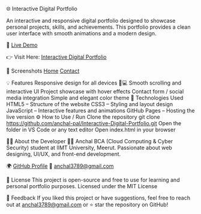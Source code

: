 🌐 Interactive Digital Portfolio

An interactive and responsive digital portfolio designed to showcase personal projects, skills, and achievements. This portfolio provides a clean user interface with smooth animations and a modern design.

🚀 [Live Demo](https://anchal-pal.github.io/Interactive-Digital-Portfolio/)

👉 Visit Here: [Interactive Digital Portfolio](https://github.com/anchal-pal/Interactive-Digital-Portfolio)

📸 Screenshots
[Home](https://github.com/anchal-pal/Interactive-Digital-Portfolio/blob/main/Live%20Screenshots/Screenshot%202025-10-02%20140119.png)
[Contact](https://github.com/anchal-pal/Interactive-Digital-Portfolio/blob/main/Live%20Screenshots/Screenshot%202025-10-02%20140223.png)

💡 Features
Responsive design for all devices 📱💻
Smooth scrolling and interactive UI
Project showcase with hover effects
Contact form / social media integration
Simple and elegant color theme
🧠 Technologies Used
HTML5 – Structure of the website
CSS3 – Styling and layout design
JavaScript – Interactive features and animations
GitHub Pages – Hosting the live version
⚙️ How to Use / Run
Clone the repository
git clone https://github.com/anchal-pal/Interactive-Digital-Portfolio.git
Open the folder in VS Code or any text editor
Open index.html in your browser

🧑‍🎓 About the Developer
👩‍💻 Anchal
BCA (Cloud Computing & Cyber Security) student at IIMT University, Meerut.
Passionate about web designing, UI/UX, and front-end development.

🌍 [GitHub Profile](https://github.com/anchal-pal)
💌 [anchal3789@gmail.com](mailto:anchal3789@gmail.com)

📜 License
This project is open-source and free to use for learning and personal portfolio purposes.
Licensed under the MIT License

💬 Feedback
If you liked this project or have suggestions, feel free to reach out at [anchal3789@gmail.com](mailto:anchal3789@gmail.com) or ⭐ star the repository on GitHub!
